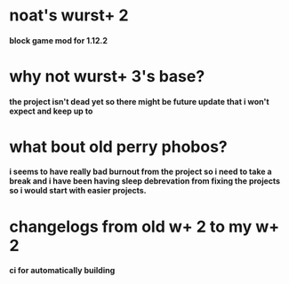 # noat's wurst+ 2
#### block game mod for 1.12.2
# why not wurst+ 3's base?
#### the project isn't dead yet so there might be future update that i won't expect and keep up to
# what bout old perry phobos?
#### i seems to have really bad burnout from the project so i need to take a break and i have been having sleep debrevation from fixing the projects so i would start with easier projects.
# changelogs from old w+ 2 to my w+ 2
#### ci for automatically building
